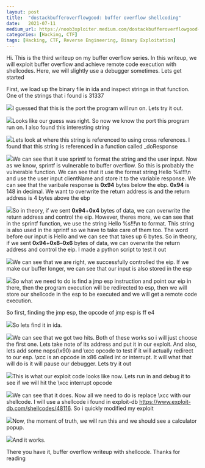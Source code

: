 ```yaml
---
layout:	post
title:	"dostackbufferoverflowgood: buffer overflow shellcoding"
date:	2021-07-11
medium_url: https://noob3xploiter.medium.com/dostackbufferoverflowgood-buffer-overflow-shellcoding-411c4369a5ca
categories: [Hacking, CTF]
tags: [Hacking, CTF, Reverse Engineering, Binary Exploitation]
---
```


  Hi. This is the third writeup on my buffer overflow series. In this writeup, we will exploit buffer overflow and achieve remote code execution with shellcodes. Here, we will slightly use a debugger sometimes. Lets get started

First, we load up the binary file in ida and inspect strings in that function. One of the strings that i found is 31337

![](/img/1*DcIg_o9Sn1ir9v31mzNRsA.png)I guessed that this is the port the program will run on. Lets try it out.

![](/img/1*3hs5I9aoxA3uSHGVSaJwIA.png)Looks like our guess was right. So now we know the port this program run on. I also found this interesting string

![](/img/1*YQr_vwsVdnHxsCORGVAL0w.png)Lets look at where this string is referenced to using cross references. I found that this string is referenced in a function called \_doResponse

![](/img/1*AmN63MJZAtCbEsvqkwAWZQ.png)We can see that it use sprintf to format the string and the user input. Now as we know, sprintf is vulnerable to buffer overflow. So this is probably the vulnerable function. We can see that it use the format string Hello %s!!!\n and use the user input clientName and store it to the variable response. We can see that the varibale response is **0x94** bytes below the ebp. **0x94** is 148 in decimal. We want to overwrite the return address is and the return address is 4 bytes above the ebp

![](/img/1*2m-RujUvYe9S02nGoERRJg.png)So in theory, if we sent **0x94**+**0x4** bytes of data, we can overwrite the return address and control the eip. However, theres more, we can see that in the sprintf function, we use the string Hello %s!!!\n to format. This string is also used in the sprintf so we have to take care of them too. The word before our input is Hello and we can see that takes up 6 bytes. So in theory, if we sent **0x94**+**0x8**–**0x6** bytes of data, we can overwrite the return address and control the eip. I made a python script to test it out

![](/img/1*u7uzuTb61gkzZEpgziWwYw.png)We can see that we are right, we successfully controlled the eip. If we make our buffer longer, we can see that our input is also stored in the esp

![](/img/1*3qY_0jLZRxln-pRvvJ38VQ.png)So what we need to do is find a jmp esp instruction and point our eip in there, then the program execution will be redirected to esp, then we will store our shellcode in the esp to be executed and we will get a remote code execution.

So first, finding the jmp esp, the opcode of jmp esp is ff e4

![](/img/1*jBi9KPE7X9rB38Nr5AjBtA.png)So lets find it in ida.

![](/img/1*2EYSawjpI6tVf8Dpd0Knag.png)We can see that we got two hits. Both of these works so i will just choose the first one. Lets take note of its address and put it in our exploit. And also, lets add some nops(\x90) and \xcc opcode to test if it will actually redirect to our esp. \xcc is an opcode in x86 called int or interrupt. It will what that will do is it will pause our debugger. Lets try it out

![](/img/1*CBgzZBoqQ9sbtGxcdGoGzw.png)This is what our exploit code looks like now. Lets run in and debug it to see if we will hit the \xcc interrupt opcode

![](/img/1*AjV95Na6OKbEocRsv90twA.png)We can see that it does. Now all we need to do is replace \xcc with our shellcode. I will use a shellcode i found in exploit-db <https://www.exploit-db.com/shellcodes/48116>. So i quickly modified my exploit

![](/img/1*6g4cEjAr4WFPXcX02O9Nqw.png)Now, the moment of truth, we will run this and we should see a calculator popup.

![](/img/1*VmBSb5OYDKnIVkuKM2Ublg.gif)And it works.

There you have it, buffer overflow writeup with shellcode. Thanks for reading

  